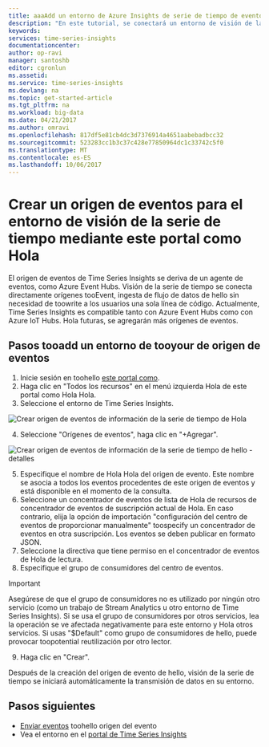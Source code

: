 ```yaml
---
title: aaaAdd un entorno de Azure Insights de serie de tiempo de evento origen tooyour | Documentos de Microsoft
description: "En este tutorial, se conectará un entorno de visión de la serie de tiempo de tooyour de origen de eventos"
keywords: 
services: time-series-insights
documentationcenter: 
author: op-ravi
manager: santoshb
editor: cgronlun
ms.assetid: 
ms.service: time-series-insights
ms.devlang: na
ms.topic: get-started-article
ms.tgt_pltfrm: na
ms.workload: big-data
ms.date: 04/21/2017
ms.author: omravi
ms.openlocfilehash: 817df5e81cb4dc3d7376914a4651aabebadbcc32
ms.sourcegitcommit: 523283cc1b3c37c428e77850964dc1c33742c5f0
ms.translationtype: MT
ms.contentlocale: es-ES
ms.lasthandoff: 10/06/2017
---
```

# <a name="create-an-event-source-for-your-time-series-insights-environment-using-hello-ibiza-portal"></a>Crear un origen de eventos para el entorno de visión de la serie de tiempo mediante este portal como Hola

El origen de eventos de Time Series Insights se deriva de un agente de eventos, como Azure Event Hubs. Visión de la serie de tiempo se conecta directamente orígenes tooEvent, ingesta de flujo de datos de hello sin necesidad de toowrite a los usuarios una sola línea de código. Actualmente, Time Series Insights es compatible tanto con Azure Event Hubs como con Azure IoT Hubs. Hola futuras, se agregarán más orígenes de eventos.

## <a name="steps-tooadd-an-event-source-tooyour-environment"></a>Pasos tooadd un entorno de tooyour de origen de eventos

1.  Inicie sesión en toohello [este portal como](https://portal.azure.com).
2.  Haga clic en "Todos los recursos" en el menú izquierda Hola de este portal como Hola Hola.
3.  Seleccione el entorno de Time Series Insights.

  ![Crear origen de eventos de información de la serie de tiempo de Hola](media/add-event-source/getstarted-create-event-source-1.png)

4.  Seleccione "Orígenes de eventos", haga clic en "+Agregar".

  ![Crear origen de eventos de información de la serie de tiempo de hello - detalles](media/add-event-source/getstarted-create-event-source-2.png)

5.  Especifique el nombre de Hola Hola del origen de evento. Este nombre se asocia a todos los eventos procedentes de este origen de eventos y está disponible en el momento de la consulta.
6.  Seleccione un concentrador de eventos de lista de Hola de recursos de concentrador de eventos de suscripción actual de Hola. En caso contrario, elija la opción de importación "configuración del centro de eventos de proporcionar manualmente" toospecify un concentrador de eventos en otra suscripción. Los eventos se deben publicar en formato JSON.
7.  Seleccione la directiva que tiene permiso en el concentrador de eventos de Hola de lectura.
8.  Especifique el grupo de consumidores del centro de eventos.

  > [!IMPORTANT]
  > Asegúrese de que el grupo de consumidores no es utilizado por ningún otro servicio (como un trabajo de Stream Analytics u otro entorno de Time Series Insights). Si se usa el grupo de consumidores por otros servicios, lea la operación se ve afectada negativamente para este entorno y Hola otros servicios. Si usas "$Default" como grupo de consumidores de hello, puede provocar toopotential reutilización por otro lector.

9.  Haga clic en "Crear".

Después de la creación del origen de evento de hello, visión de la serie de tiempo se iniciará automáticamente la transmisión de datos en su entorno.

## <a name="next-steps"></a>Pasos siguientes

* [Enviar eventos](time-series-insights-send-events.md) toohello origen del evento
* Vea el entorno en el [portal de Time Series Insights](https://insights.timeseries.azure.com)
